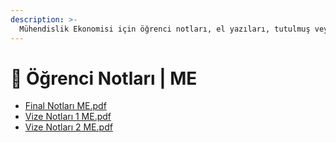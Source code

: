 ```yaml
---
description: >-
  Mühendislik Ekonomisi için öğrenci notları, el yazıları, tutulmuş veya alınmış notlar
---
```


# 📕 Öğrenci Notları \| ME

<!--YPackage.YGitbookIntegration-tarafından-otomatik-oluşturulmuştur-->

- [Final Notları ME.pdf](Final%20Notlar%C4%B1%20ME.pdf)
- [Vize Notları 1 ME.pdf](Vize%20Notlar%C4%B1%201%20ME.pdf)
- [Vize Notları 2 ME.pdf](Vize%20Notlar%C4%B1%202%20ME.pdf)

<!--YPackage.YGitbookIntegration-tarafından-otomatik-oluşturulmuştur-->
